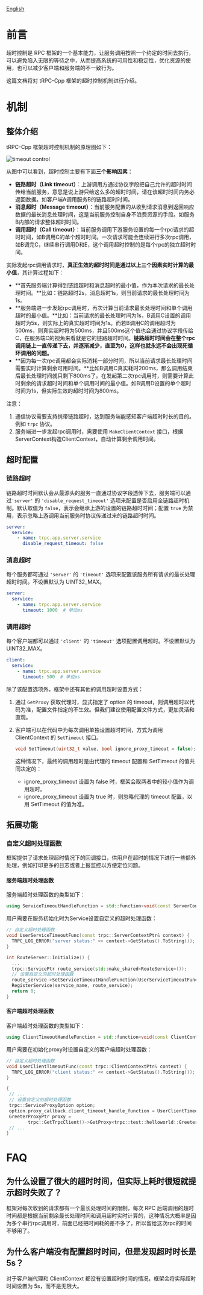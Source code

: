 [English](../en/timeout_control.md)

# 前言

超时控制是 RPC 框架的一个基本能力，让服务调用按照一个约定的时间去执行，可以避免陷入无限的等待之中，从而提高系统的可用性和稳定性，优化资源的使用，也可以减少客户端和服务端的不一致行为。

这篇文档将对 tRPC-Cpp 框架的超时控制机制进行介绍。

# 机制

## 整体介绍

tRPC-Cpp 框架超时控制机制的原理图如下：

![timeout control](../images/timeout_control.png)

从图中可以看到，超时控制主要有下面**三个影响因素**：

* **链路超时（Link timeout）**：上游调用方通过协议字段把自己允许的超时时间传给当前服务，意思是说上游只给这么多的超时时间，请在该超时时间内务必返回数据。如客户端A调用服务B的链路超时时间。
* **消息超时（Message timeout）**：当前服务配置的从收到请求消息到返回响应数据的最长消息处理时间，这是当前服务控制自身不浪费资源的手段。如服务B内部的请求整体超时时间。
* **调用超时（Call timeout）**：当前服务调用下游服务设置的每一个rpc请求的超时时间，如B调用C的单个超时时间。一次请求可能会连续进行多次rpc调用，如B调完C，继续串行调用D和E，这个调用超时控制的是每个rpc的独立超时时间。

实际发起rpc调用请求时，**真正生效的超时时间是通过以上三个因素实时计算的最小值**，其计算过程如下：

* **首先服务端计算得到链路超时和消息超时的最小值，作为本次请求的最长处理时间。**比如：链路超时2s，消息超时1s，则当前请求的最长处理时间为1s。
* **服务端进一步发起rpc调用时，再次计算当前请求最长处理时间和单个调用超时的最小值。**比如：当前请求的最长处理时间为1s，B调用C设置的调用超时为5s，则实际上的真实超时时间为1s。而若B调用C的调用超时为500ms，则真实超时将为500ms，并且500ms这个值也会通过协议字段传给C，在服务端C的视角来看就是它的链路超时时间。**链路超时时间会在整个rpc调用链上一直传递下去，并逐渐减少，直至为0，这样也就永远不会出现死循环调用的问题。**
* **因为每一次rpc调用都会实际消耗一部分时间，所以当前请求最长处理时间需要实时计算剩余可用时间。**比如B调用C真实耗时200ms，那么调用结束后最长处理时间就只剩下800ms了。在发起第二次rpc调用时，则需要计算此时剩余的请求超时时间和单个调用时间的最小值。如B调用D设置的单个超时时间为1s，但实际生效的超时时间为800ms。

注意：

1. 通信协议需要支持携带链路超时，达到服务端能感知客户端超时时长的目的。例如 `trpc` 协议。
2. 服务端进一步发起rpc调用时，需要使用 `MakeClientContext` 接口，根据ServerContext构造ClientContext，自动计算剩余调用时间。

## 超时配置

### 链路超时

链路超时时间默认会从最源头的服务一直通过协议字段透传下去，服务端可以通过`'server'` 的 `'disable_request_timeout'` 选项来配置是否启用全链路超时机制。默认取值为 `false`，表示会继承上游的设置的链路超时时间；配置 `true` 为禁用，表示忽略上游调用当前服务时协议传递过来的链路超时时间。

```yaml
server:
  service:
    - name: trpc.app.server.service
      disable_request_timeout: false
```

### 消息超时

每个服务都可通过 `'server'` 的 `'timeout'` 选项来配置该服务所有请求的最长处理超时时间。不设置默认为 UINT32_MAX。

```yaml
server:
  service:
    - name: trpc.app.server.service
      timeout: 1000  # 单位ms
```

### 调用超时

每个客户端都可以通过  `'client'` 的 `'timeout'` 选项配置调用超时。不设置默认为UINT32_MAX。

```yaml
client:
  service:
    - name: trpc.app.server.service
      timeout: 500  # 单位ms
```

除了该配置选项外，框架中还有其他的调用超时设置方式：

1. 通过 `GetProxy` 获取代理时，显式指定了 option 的 timeout，则调用超时以代码为准，配置文件指定的不生效。但我们建议使用配置文件方式，更加灵活和直观。
2. 客户端可以在代码中为每次调用单独设置超时时间，方式为调用 ClientContext 的 `SetTimeout` 接口。

    ```cpp
    void SetTimeout(uint32_t value, bool ignore_proxy_timeout = false);
    ```

    这种情况下，最终的调用超时是由代理的 timeout 配置和 SetTimeout 的值共同决定的：
    * ignore_proxy_timeout 设置为 false 时，框架会取两者中的较小值作为调用超时。
    * ignore_proxy_timeout 设置为 true 时，则忽略代理的 timeout 配置，以用 SetTimeout 的值为准。

## 拓展功能

### 自定义超时处理函数

框架提供了请求处理超时情况下的回调接口，供用户在超时的情况下进行一些额外处理，例如打印更多的日志或者上报监控以方便定位问题。

#### 服务端超时处理函数

服务端超时处理函数的类型如下：

```cpp
using ServiceTimeoutHandleFunction = std::function<void(const ServerContextPtr& context)>;
```

用户需要在服务初始化时为Service设置自定义的超时处理函数：

```cpp
// 自定义超时处理函数
void UserServiceTimeoutFunc(const trpc::ServerContextPtr& context) {
  TRPC_LOG_ERROR("server status:" << context->GetStatus().ToString());
}

int RouteServer::Initialize() {
  ...
  trpc::ServicePtr route_service(std::make_shared<RouteService>());
  // 设置自定义的超时处理函数
  route_service->SetServiceTimeoutHandleFunction(UserServiceTimeoutFunc);
  RegisterService(service_name, route_service);
  return 0;
}
```

#### 客户端超时处理函数

客户端超时处理函数的类型如下：

```cpp
using ClientTimeoutHandleFunction = std::function<void(const ClientContextPtr&)>;
```

用户需要在初始化proxy时设置自定义的客户端超时处理函数：

```cpp
// 自定义超时处理函数
void UserClientTimeoutFunc(const trpc::ClientContextPtr& context) {
  TRPC_LOG_ERROR("client status:" << context->GetStatus().ToString());
}

{
 // ...
 // 设置自定义的超时处理函数
 trpc::ServiceProxyOption option;
 option.proxy_callback.client_timeout_handle_function = UserClientTimeoutFunc;
 GreeterProxyPtr proxy =
        trpc::GetTrpcClient()->GetProxy<trpc::test::helloworld::GreeterServiceProxy>(service_name, &option);
 // ...
}
```

# FAQ

## 为什么设置了很大的超时时间，但实际上耗时很短就提示超时失败了？

框架对每次收到的请求都有一个最长处理时间的限制，每次 RPC 后端调用的超时时间都是根据当前剩余最长处理时间和调用超时实时计算的，这种情况大概率是因为多个串行rpc调用时，前面已经把时间耗的差不多了，所以留给这次rpc的时间不够用了。

## 为什么客户端没有配置超时时间，但是发现超时时长是 5s？

对于客户端代理和 ClientContext 都没有设置超时时间的情况，框架会将实际超时时间设置为 5s，而不是无限大。
